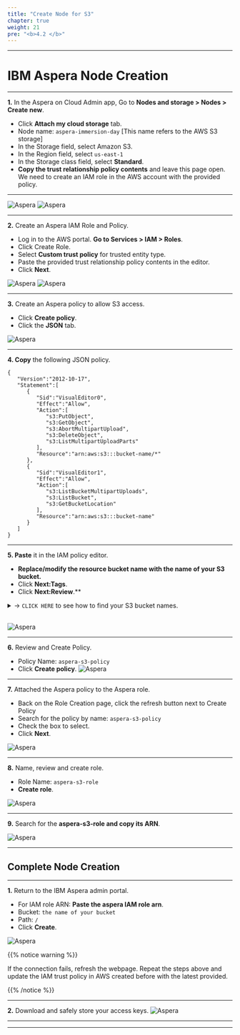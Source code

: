 ```yaml
---
title: "Create Node for S3"
chapter: true
weight: 21
pre: "<b>4.2 </b>"
---
```



---

# IBM Aspera Node Creation

---

**1.** In the Aspera on Cloud Admin app, Go to **Nodes and storage > Nodes > Create new**.
-  Click **Attach my cloud storage** tab.
- Node name: ```aspera-immersion-day``` [This name refers to the AWS S3 storage]
- In the Storage field, select Amazon S3.
- In the Region field, select ```us-east-1```
- In the Storage class field, select **Standard**.
- **Copy the trust relationship policy contents** and leave this page open. We need to create an IAM role in the AWS account with the provided policy.

---

![Aspera](/images/aspera/node.jpg)
![Aspera](/images/aspera/node10.jpg)

---

**2.** Create an Aspera IAM Role and Policy.
- Log in to the AWS portal. **Go to Services > IAM > Roles**.
- Click Create Role.
- Select **Custom trust policy** for trusted entity type.
- Paste the provided trust relationship policy contents in the editor.
- Click **Next**.

![Aspera](/images/aspera/node2.jpg)
![Aspera](/images/aspera/node3.jpg)

---

**3.** Create an Aspera policy to allow S3 access.
- Click **Create policy**.
- Click the **JSON** tab.

![Aspera](/images/aspera/node4.jpg)

---

**4. Copy** the following JSON policy.

```
{
   "Version":"2012-10-17",
   "Statement":[
      {
         "Sid":"VisualEditor0",
         "Effect":"Allow",
         "Action":[
            "s3:PutObject",
            "s3:GetObject",
            "s3:AbortMultipartUpload",
            "s3:DeleteObject",
            "s3:ListMultipartUploadParts"
         ],
         "Resource":"arn:aws:s3:::bucket-name/*"
      },
      {
         "Sid":"VisualEditor1",
         "Effect":"Allow",
         "Action":[
            "s3:ListBucketMultipartUploads",
            "s3:ListBucket",
            "s3:GetBucketLocation"
         ],
         "Resource":"arn:aws:s3:::bucket-name"
      }
   ]
}
```
---

**5. Paste** it in the IAM policy editor. 
- **Replace/modify the resource bucket name with the name of your S3 bucket.**
- Click **Next:Tags**.
- Click **Next:Review**.**

<details>
  <summary> -> <code>CLICK HERE</code> to see how to find your S3 bucket names.</summary>

**1.** Navigate to **AWS Cloudformation > Stacks > Select your S3 Stack > Outputs**.
- Select the Outputs tab.
- Copy the S3 Bucket name that starts with **aspera-transfer-**.

![DEPLOY](/images/aspera/lab_buckets_outputs.jpg)

---


</details>
<br>


![Aspera](/images/aspera/node5.jpg)

---

**6.** Review and Create Policy.
- Policy Name: ```aspera-s3-policy```
- Click **Create policy**.
![Aspera](/images/aspera/node6.jpg)

---

**7.** Attached the Aspera policy to the Aspera role.
- Back on the Role Creation page, click the refresh button next to Create Policy
- Search for the policy by name: ```aspera-s3-policy```
- Check the box to select.
- Click **Next**.

![Aspera](/images/aspera/node7.jpg)


---

**8.** Name, review and create role.
- Role Name: ```aspera-s3-role```
- **Create role**.

![Aspera](/images/aspera/node8.jpg)


---
**9.** Search for the **aspera-s3-role and copy its ARN**.

![Aspera](/images/aspera/node9.jpg)


---

## Complete Node Creation

---

**1.** Return to the IBM Aspera admin portal.
- For IAM role ARN: **Paste the aspera IAM role arn**.
- Bucket: ```the name of your bucket```
- Path: ```/```
- Click **Create**.

![Aspera](/images/aspera/node10.jpg)

{{% notice warning %}}
<p style='text-align: left;'>
If the connection fails, refresh the webpage. Repeat the steps above and update the IAM trust policy in AWS created before with the latest provided.
</p>
{{% /notice %}}

---

**2.** Download and safely store your access keys.
![Aspera](/images/aspera/node11.jpg)

---

</details>

----